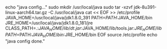 echo "java config..."
sudo mkdir /usr/local/java
sudo tar -xzvf jdk-8u391-linux-aarch64.tar.gz -C /usr/local/java
cat << EOF >> /etc/profile
JAVA_HOME=/usr/local/java/jdk1.8.0_391
PATH=$PATH:$JAVA_HOME/bin
JRE_HOME=/usr/local/java/jdk1.8.0_181/jre
CLASS_PATH=.:$JAVA_HOME/lib/dt.jar:$JAVA_HOME/lib/tools.jar:$JRE_HOME/lib
PATH=$PATH:$JAVA_HOME/bin:$JRE_HOME/bin
EOF
source /etc/profile
echo "java config done."
